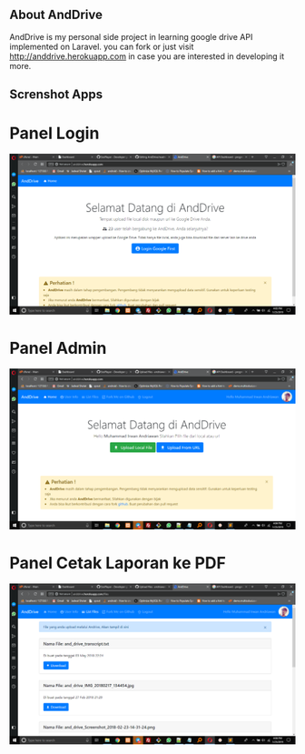 ## About AndDrive

AndDrive is my personal side project in learning google drive API implemented on Laravel. you can fork or just visit http://anddrive.herokuapp.com in case you are interested in developing it more.

## Screnshot Apps


# Panel Login 
![Home](https://github.com/andriawan/AndDrive/blob/development/home.png "Home (not logged in)")

# Panel Admin
![Home Logged In](https://github.com/andriawan/AndDrive/blob/development/home-logged.png "Home (not logged in)")

# Panel Cetak Laporan ke PDF 
![List Files](https://github.com/andriawan/AndDrive/blob/development/list%20files.png "List Files")
